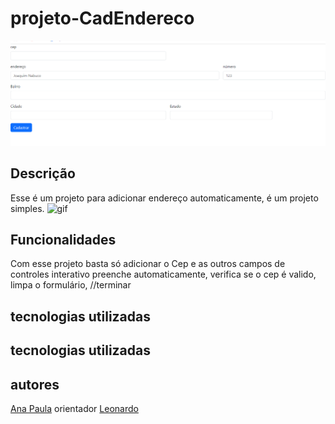 # projeto-CadEndereco
![foto](img/Captura%20de%20tela%202023-10-03%20075058.png)
## Descrição
Esse é um projeto para adicionar endereço automaticamente, é um projeto simples.
![gif](video/videoEndere%C3%A7oo.gif)
## Funcionalidades
Com esse projeto basta só adicionar o Cep e as outros campos de controles interativo preenche automaticamente, verifica se o cep é valido, limpa o formulário, //terminar
## tecnologias utilizadas


## tecnologias utilizadas


## autores 
[Ana Paula](https://github.com/anapaulacd)
orientador [Leonardo](https://github.com/LeonardoRochaMarista)
